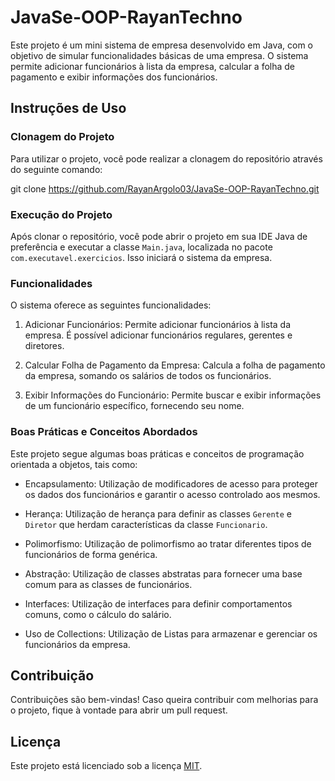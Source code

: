 # JavaSe-OOP-RayanTechno

Este projeto é um mini sistema de empresa desenvolvido em Java, com o objetivo de simular funcionalidades básicas de uma empresa. O sistema permite adicionar funcionários à lista da empresa, calcular a folha de pagamento e exibir informações dos funcionários.

## Instruções de Uso

### Clonagem do Projeto

Para utilizar o projeto, você pode realizar a clonagem do repositório através do seguinte comando:

git clone https://github.com/RayanArgolo03/JavaSe-OOP-RayanTechno.git

### Execução do Projeto

Após clonar o repositório, você pode abrir o projeto em sua IDE Java de preferência e executar a classe `Main.java`, localizada no pacote `com.executavel.exercicios`. Isso iniciará o sistema da empresa.

### Funcionalidades

O sistema oferece as seguintes funcionalidades:

1. Adicionar Funcionários: Permite adicionar funcionários à lista da empresa. É possível adicionar funcionários regulares, gerentes e diretores.

2. Calcular Folha de Pagamento da Empresa: Calcula a folha de pagamento da empresa, somando os salários de todos os funcionários.

3. Exibir Informações do Funcionário: Permite buscar e exibir informações de um funcionário específico, fornecendo seu nome.

### Boas Práticas e Conceitos Abordados

Este projeto segue algumas boas práticas e conceitos de programação orientada a objetos, tais como:

- Encapsulamento: Utilização de modificadores de acesso para proteger os dados dos funcionários e garantir o acesso controlado aos mesmos.

- Herança: Utilização de herança para definir as classes `Gerente` e `Diretor` que herdam características da classe `Funcionario`.

- Polimorfismo: Utilização de polimorfismo ao tratar diferentes tipos de funcionários de forma genérica.

- Abstração: Utilização de classes abstratas para fornecer uma base comum para as classes de funcionários.

- Interfaces: Utilização de interfaces para definir comportamentos comuns, como o cálculo do salário.

- Uso de Collections: Utilização de Listas para armazenar e gerenciar os funcionários da empresa.

## Contribuição

Contribuições são bem-vindas! Caso queira contribuir com melhorias para o projeto, fique à vontade para abrir um pull request.

## Licença

Este projeto está licenciado sob a licença [MIT](LICENSE).
